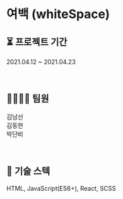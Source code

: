 # 여백 (whiteSpace)

## ⏳ 프로젝트 기간

2021.04.12 ~ 2021.04.23

<br>

## 👨‍👩‍👧‍👦 팀원

김남선
<br>
김동현
<br>
박단비

<br>

## 🥇 기술 스텍

HTML, JavaScript(ES6+), React, SCSS
